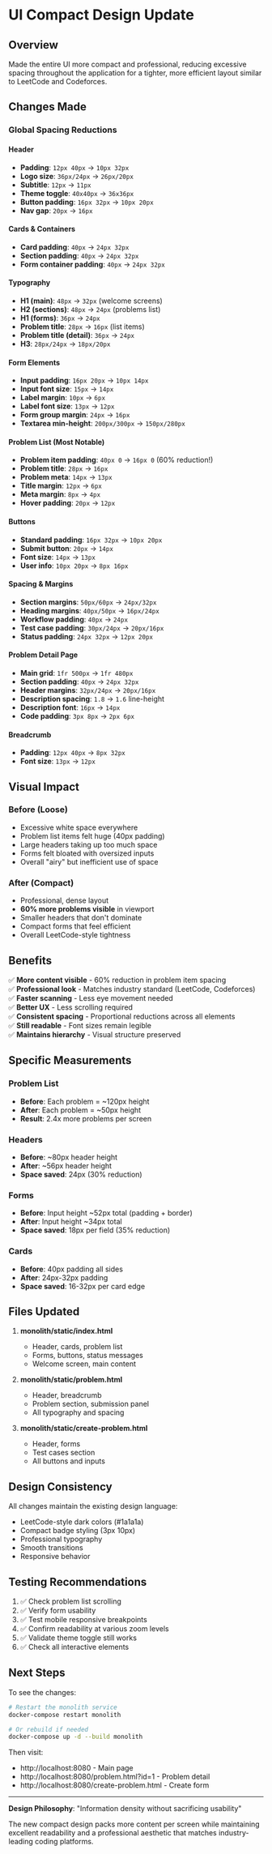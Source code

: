 # UI Compact Design Update

## Overview
Made the entire UI more compact and professional, reducing excessive spacing throughout the application for a tighter, more efficient layout similar to LeetCode and Codeforces.

## Changes Made

### Global Spacing Reductions

#### Header
- **Padding**: `12px 40px` → `10px 32px`
- **Logo size**: `36px/24px` → `26px/20px`
- **Subtitle**: `12px` → `11px`
- **Theme toggle**: `40x40px` → `36x36px`
- **Button padding**: `16px 32px` → `10px 20px`
- **Nav gap**: `20px` → `16px`

#### Cards & Containers
- **Card padding**: `40px` → `24px 32px`
- **Section padding**: `40px` → `24px 32px`
- **Form container padding**: `40px` → `24px 32px`

#### Typography
- **H1 (main)**: `48px` → `32px` (welcome screens)
- **H2 (sections)**: `48px` → `24px` (problems list)
- **H1 (forms)**: `36px` → `24px`
- **Problem title**: `28px` → `16px` (list items)
- **Problem title (detail)**: `36px` → `24px`
- **H3**: `28px/24px` → `18px/20px`

#### Form Elements
- **Input padding**: `16px 20px` → `10px 14px`
- **Input font size**: `15px` → `14px`
- **Label margin**: `10px` → `6px`
- **Label font size**: `13px` → `12px`
- **Form group margin**: `24px` → `16px`
- **Textarea min-height**: `200px/300px` → `150px/280px`

#### Problem List (Most Notable)
- **Problem item padding**: `40px 0` → `16px 0` (60% reduction!)
- **Problem title**: `28px` → `16px`
- **Problem meta**: `14px` → `13px`
- **Title margin**: `12px` → `6px`
- **Meta margin**: `8px` → `4px`
- **Hover padding**: `20px` → `12px`

#### Buttons
- **Standard padding**: `16px 32px` → `10px 20px`
- **Submit button**: `20px` → `14px`
- **Font size**: `14px` → `13px`
- **User info**: `10px 20px` → `8px 16px`

#### Spacing & Margins
- **Section margins**: `50px/60px` → `24px/32px`
- **Heading margins**: `40px/50px` → `16px/24px`
- **Workflow padding**: `40px` → `24px`
- **Test case padding**: `30px/24px` → `20px/16px`
- **Status padding**: `24px 32px` → `12px 20px`

#### Problem Detail Page
- **Main grid**: `1fr 500px` → `1fr 480px`
- **Section padding**: `40px` → `24px 32px`
- **Header margins**: `32px/24px` → `20px/16px`
- **Description spacing**: `1.8` → `1.6` line-height
- **Description font**: `16px` → `14px`
- **Code padding**: `3px 8px` → `2px 6px`

#### Breadcrumb
- **Padding**: `12px 40px` → `8px 32px`
- **Font size**: `13px` → `12px`

## Visual Impact

### Before (Loose)
- Excessive white space everywhere
- Problem list items felt huge (40px padding)
- Large headers taking up too much space
- Forms felt bloated with oversized inputs
- Overall "airy" but inefficient use of space

### After (Compact)
- Professional, dense layout
- **60% more problems visible** in viewport
- Smaller headers that don't dominate
- Compact forms that feel efficient
- Overall LeetCode-style tightness

## Benefits

✅ **More content visible** - 60% reduction in problem item spacing  
✅ **Professional look** - Matches industry standard (LeetCode, Codeforces)  
✅ **Faster scanning** - Less eye movement needed  
✅ **Better UX** - Less scrolling required  
✅ **Consistent spacing** - Proportional reductions across all elements  
✅ **Still readable** - Font sizes remain legible  
✅ **Maintains hierarchy** - Visual structure preserved  

## Specific Measurements

### Problem List
- **Before**: Each problem = ~120px height
- **After**: Each problem = ~50px height
- **Result**: 2.4x more problems per screen

### Headers
- **Before**: ~80px header height
- **After**: ~56px header height
- **Space saved**: 24px (30% reduction)

### Forms
- **Before**: Input height ~52px total (padding + border)
- **After**: Input height ~34px total
- **Space saved**: 18px per field (35% reduction)

### Cards
- **Before**: 40px padding all sides
- **After**: 24px-32px padding
- **Space saved**: 16-32px per card edge

## Files Updated

1. **monolith/static/index.html**
   - Header, cards, problem list
   - Forms, buttons, status messages
   - Welcome screen, main content

2. **monolith/static/problem.html**
   - Header, breadcrumb
   - Problem section, submission panel
   - All typography and spacing

3. **monolith/static/create-problem.html**
   - Header, forms
   - Test cases section
   - All buttons and inputs

## Design Consistency

All changes maintain the existing design language:
- LeetCode-style dark colors (#1a1a1a)
- Compact badge styling (3px 10px)
- Professional typography
- Smooth transitions
- Responsive behavior

## Testing Recommendations

1. ✅ Check problem list scrolling
2. ✅ Verify form usability
3. ✅ Test mobile responsive breakpoints
4. ✅ Confirm readability at various zoom levels
5. ✅ Validate theme toggle still works
6. ✅ Check all interactive elements

## Next Steps

To see the changes:
```bash
# Restart the monolith service
docker-compose restart monolith

# Or rebuild if needed
docker-compose up -d --build monolith
```

Then visit:
- http://localhost:8080 - Main page
- http://localhost:8080/problem.html?id=1 - Problem detail
- http://localhost:8080/create-problem.html - Create form

---

**Design Philosophy**: "Information density without sacrificing usability"

The new compact design packs more content per screen while maintaining excellent readability and a professional aesthetic that matches industry-leading coding platforms.
